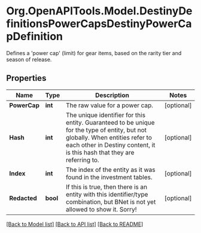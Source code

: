 # Org.OpenAPITools.Model.DestinyDefinitionsPowerCapsDestinyPowerCapDefinition
Defines a 'power cap' (limit) for gear items, based on the rarity tier and season of release.

## Properties

Name | Type | Description | Notes
------------ | ------------- | ------------- | -------------
**PowerCap** | **int** | The raw value for a power cap. | [optional] 
**Hash** | **int** | The unique identifier for this entity. Guaranteed to be unique for the type of entity, but not globally.  When entities refer to each other in Destiny content, it is this hash that they are referring to. | [optional] 
**Index** | **int** | The index of the entity as it was found in the investment tables. | [optional] 
**Redacted** | **bool** | If this is true, then there is an entity with this identifier/type combination, but BNet is not yet allowed to show it. Sorry! | [optional] 

[[Back to Model list]](../README.md#documentation-for-models) [[Back to API list]](../README.md#documentation-for-api-endpoints) [[Back to README]](../README.md)


